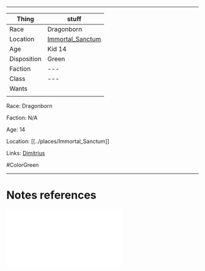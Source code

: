 ***
| Thing       | stuff                                             |
| ----------- | ------------------------------------------------- |
| Race        | Dragonborn                                        |
| Location    | [Immortal_Sanctum](../places/Immortal_Sanctum.md) |
| Age         | Kid 14                                               |
| Disposition | Green                                             |
| Faction     | ---                                               |
| Class       | ---                                               |
| Wants       |                                                   |
|             |                                                   |



Race: Dragonborn

Faction: N/A

Age: 14 

Location: [[../places/Immortal_Sanctum]]

Links: [Dimitrius](Dimitrius.md)


#ColorGreen 

---
# Notes references

![Demi_14](Insights/Demi_14.md)